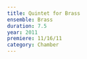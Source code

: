```yaml
---
title: Quintet for Brass
ensemble: Brass
duration: 7.5
year: 2011
premiere: 11/16/11
category: Chamber
---
```

